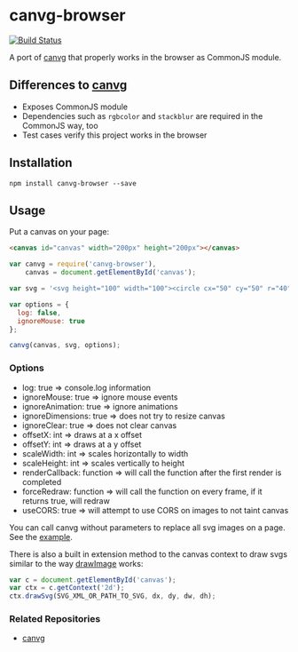 # canvg-browser

[![Build Status](https://travis-ci.com/bpmn-io/canvg-browser.svg?branch=master)](https://travis-ci.com/bpmn-io/canvg-browser)

A port of [canvg](https://github.com/gabelerner/canvg) that properly works in the browser as CommonJS module.


## Differences to [canvg](https://github.com/gabelerner/canvg)

* Exposes CommonJS module
* Dependencies such as `rgbcolor` and `stackblur` are required in the CommonJS way, too
* Test cases verify this project works in the browser


## Installation
`npm install canvg-browser --save`


## Usage
Put a canvas on your page:

```html
<canvas id="canvas" width="200px" height="200px"></canvas>
```

```js
var canvg = require('canvg-browser'),
    canvas = document.getElementById('canvas');

var svg = '<svg height="100" width="100"><circle cx="50" cy="50" r="40" stroke="black" /></svg>';

var options = {
  log: false,
  ignoreMouse: true
};

canvg(canvas, svg, options);
```


### Options

* log: true => console.log information
* ignoreMouse: true => ignore mouse events
* ignoreAnimation: true => ignore animations
* ignoreDimensions: true => does not try to resize canvas
* ignoreClear: true => does not clear canvas
* offsetX: int => draws at a x offset
* offsetY: int => draws at a y offset
* scaleWidth: int => scales horizontally to width
* scaleHeight: int => scales vertically to height
* renderCallback: function => will call the function after the first render is completed
* forceRedraw: function => will call the function on every frame, if it returns true, will redraw
* useCORS: true => will attempt to use CORS on images to not taint canvas

You can call canvg without parameters to replace all svg images on a page. See the [example](http://gabelerner.github.io/canvg/examples/convert.htm).

There is also a built in extension method to the canvas context to draw svgs similar to the way [drawImage](http://www.w3.org/TR/2dcontext/#dom-context-2d-drawimage) works:
```javascript
var c = document.getElementById('canvas');
var ctx = c.getContext('2d');
ctx.drawSvg(SVG_XML_OR_PATH_TO_SVG, dx, dy, dw, dh);
```


### Related Repositories
* [canvg](https://github.com/gabelerner/canvg)
